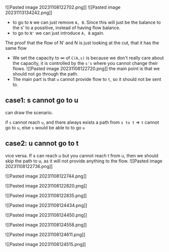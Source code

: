 ![[Pasted image 20231108122702.png]]
![[Pasted image 20231113134242.png]]
- to go to `N` we can just remove `A, B`. Since this will just be the balance to the s' to a possitive, instead of having flow balance.
- to go to `N'` we can just introduce `A, B` again.

The proof that the flow of N' and N is just looking at the cut, that it has the same flow

- We set the capacity to $\infty$ of `C(A,s)` is because we don't really care about the capacity, it is controlled by the `s's` where you cannot change their flows.
![[Pasted image 20231108122720.png]]
the main point is that we should not go through the path.
- The main part is that `u` cannot provide flow to `t`, so it should not be sent to.

## case1: s cannot go to u
can draw the scenario.

if `s` cannot reach `u`, and there always exists a path from `s to t` => `t` cannot go to `u`, else `s` would be able to to go `u`
## case2: u cannot go to t
vice versa. If s can reach u but you cannot reach t from u, then we should skip the path to u, as it will not provide anything to the flow.
![[Pasted image 20231108122736.png]]

![[Pasted image 20231108122744.png]]

![[Pasted image 20231108122820.png]]

![[Pasted image 20231108122835.png]]

![[Pasted image 20231108124434.png]]

![[Pasted image 20231108124450.png]]

![[Pasted image 20231108124558.png]]

![[Pasted image 20231108124611.png]]


![[Pasted image 20231108124515.png]]

